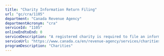 ```yaml
---
title: "Charity Information Return Filing"
url: "gc/cra/1105"
department: "Canada Revenue Agency"
departmentAcronym: "cra"
serviceId: "1105"
onlineEndtoEnd: 0
serviceDescription: "A registered charity is required to file an information return each year. A charity reports its activities, sources of revenue, and expenditures to maintain its status as a registered charity."
serviceUrl: "https://www.canada.ca/en/revenue-agency/services/charities-giving/charities/operating-a-registered-charity/t3010-charity-return-filing-information.html"
programDescription: "Charities"
---
```

